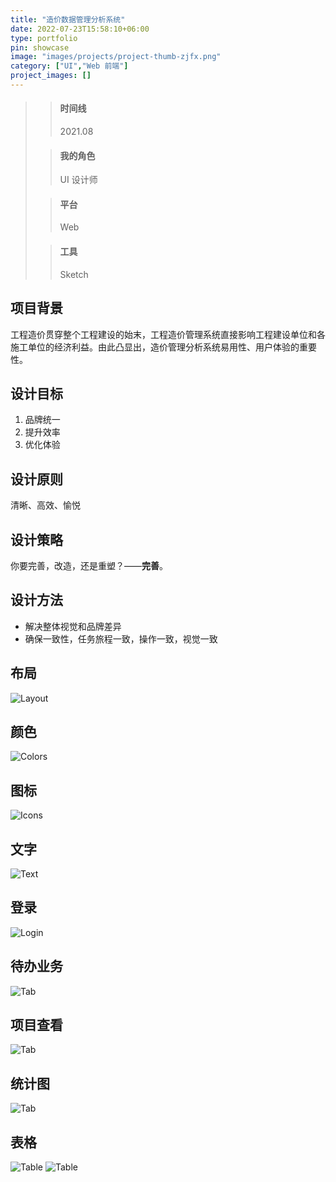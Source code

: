```yaml
---
title: "造价数据管理分析系统"
date: 2022-07-23T15:58:10+06:00
type: portfolio
pin: showcase
image: "images/projects/project-thumb-zjfx.png"
category: ["UI","Web 前端"]
project_images: []
---
```


>> #### 时间线
>> 2021.08
>
>> #### 我的角色
>> UI 设计师
>
>> #### 平台
>> Web
>
>> #### 工具
>> Sketch


## 项目背景
工程造价贯穿整个工程建设的始末，工程造价管理系统直接影响工程建设单位和各施工单位的经济利益。由此凸显出，造价管理分析系统易用性、用户体验的重要性。

## 设计目标
1. 品牌统一
2. 提升效率
3. 优化体验

## 设计原则
清晰、高效、愉悦

## 设计策略
你要完善，改造，还是重塑？——**完善**。

## 设计方法
- 解决整体视觉和品牌差异
- 确保一致性，任务旅程一致，操作一致，视觉一致

## 布局
![Layout](/images/projects/ZJFX/ZJFX_Layout.png)

## 颜色
![Colors](/images/projects/ZJFX/ZJFX_Colors.png)

## 图标
![Icons](/images/projects/ZJFX/ZJFX_Icons.png)

## 文字
![Text](/images/projects/ZJFX/ZJFX_Text.png)
## 登录
![Login](/images/projects/ZJFX/ZJFX_login.png)

## 待办业务
![Tab](/images/projects/ZJFX/ZJFX_main-tab1.png)

## 项目查看
![Tab](/images/projects/ZJFX/ZJFX_main-tab2.png)

## 统计图
![Tab](/images/projects/ZJFX/ZJFX_main-tab3.png)

## 表格
![Table](/images/projects/ZJFX/ZJFX_table1.png)
![Table](/images/projects/ZJFX/ZJFX_table2.png)


